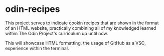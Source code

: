 # odin-recipes

This project serves to indicate cookin recipes that are shown in the format of an HTML website,
practically combining all of my knowledged learned within The Odin Project's curriculum up until now.

This will showcase HTML formatting, the usage of GitHub as a VSC, experience within the terminal.